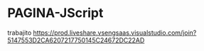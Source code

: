 # PAGINA-JScript
trabajito
https://prod.liveshare.vsengsaas.visualstudio.com/join?5147553D2CA6207217750145C24672DC22AD
